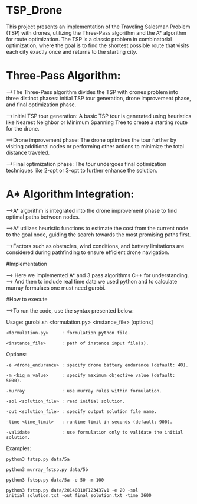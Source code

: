 # TSP_Drone

This project presents an implementation of the Traveling Salesman Problem (TSP) with drones, utilizing the Three-Pass algorithm and the A* algorithm for route optimization. The TSP is a classic problem in combinatorial optimization, where the goal is to find the shortest possible route that visits each city exactly once and returns to the starting city.

# Three-Pass Algorithm:

-->The Three-Pass algorithm divides the TSP with drones problem into three distinct phases: initial TSP tour generation, drone improvement       phase, and final optimization phase.

-->Initial TSP tour generation: A basic TSP tour is generated using heuristics like Nearest Neighbor or Minimum Spanning Tree to create a       starting route for the drone.

-->Drone improvement phase: The drone optimizes the tour further by visiting additional nodes or performing other actions to minimize the       total distance traveled.

-->Final optimization phase: The tour undergoes final optimization techniques like 2-opt or 3-opt to further enhance the solution.

# A* Algorithm Integration:

-->A* algorithm is integrated into the drone improvement phase to find optimal paths between nodes.

-->A* utilizes heuristic functions to estimate the cost from the current node to the goal node, guiding the search towards the most              promising paths first.

-->Factors such as obstacles, wind conditions, and battery limitations are considered during pathfinding to ensure efficient drone               navigation.

#Implementation

--> Here we implemented A* and 3 pass algorithms C++ for understanding.
--> And then to include real time data we used python and to calculate murray formulaes one must need gurobi.

#How to execute

-->To run the code, use the syntax presented below:

Usage: gurobi.sh <formulation.py> <instance_file> [options]

    <formulation.py>     : formulation python file.
    
    <instance_file>      : path of instance input file(s).


Options:

    -e <drone_endurance> : specify drone battery endurance (default: 40).
    
    -m <big_m_value>     : specify maximum objective value (default: 5000).
    
    -murray              : use murray rules within formulation.
    
    -sol <solution_file> : read initial solution.
    
    -out <solution_file> : specify output solution file name.
    
    -time <time_limit>   : runtime limit in seconds (default: 900).
    
    -validate            : use formulation only to validate the initial solution.
    
    
Examples:

    python3 fstsp.py data/5a
    
    python3 murray_fstsp.py data/5b
    
    python3 fstsp.py data/5a -e 50 -m 100
    
    python3 fstsp.py data/20140810T123437v1 -e 20 -sol initial_solution.txt -out final_solution.txt -time 3600
